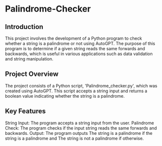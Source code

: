# Palindrome-Checker

## Introduction
This project involves the development of a Python program to check whether a string is a palindrome or not using AutoGPT. The purpose of this program is to determine if a given string reads the same forwards and backwards, which is useful in various applications such as data validation and string manipulation.

## Project Overview
The project consists of a Python script, 'Palindrome_checker.py', which was created using AutoGPT. This script accepts a string input and returns a boolean value indicating whether the string is a palindrome.

## Key Features
String Input: The program accepts a string input from the user.
Palindrome Check: The program checks if the input string reads the same forwards and backwards.
Output: The program outputs The string is a palindrome if the string is a palindrome and The string is not a palindrome if otherwise.
